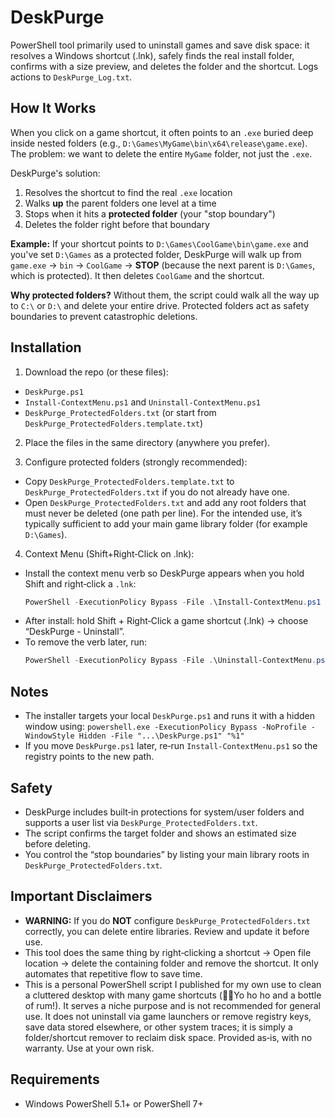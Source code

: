 ﻿# DeskPurge

PowerShell tool primarily used to uninstall games and save disk space: it resolves a Windows shortcut (.lnk), safely finds the real install folder, confirms with a size preview, and deletes the folder and the shortcut. Logs actions to `DeskPurge_Log.txt`.

## How It Works

When you click on a game shortcut, it often points to an `.exe` buried deep inside nested folders (e.g., `D:\Games\MyGame\bin\x64\release\game.exe`). The problem: we want to delete the entire `MyGame` folder, not just the `.exe`.

DeskPurge's solution:
1. Resolves the shortcut to find the real `.exe` location
2. Walks **up** the parent folders one level at a time
3. Stops when it hits a **protected folder** (your "stop boundary")
4. Deletes the folder right before that boundary

**Example:** If your shortcut points to `D:\Games\CoolGame\bin\game.exe` and you've set `D:\Games` as a protected folder, DeskPurge will walk up from `game.exe` → `bin` → `CoolGame` → **STOP** (because the next parent is `D:\Games`, which is protected). It then deletes `CoolGame` and the shortcut.

**Why protected folders?** Without them, the script could walk all the way up to `C:\` or `D:\` and delete your entire drive. Protected folders act as safety boundaries to prevent catastrophic deletions.

## Installation

1) Download the repo (or these files):
- `DeskPurge.ps1`
- `Install-ContextMenu.ps1` and `Uninstall-ContextMenu.ps1`
- `DeskPurge_ProtectedFolders.txt` (or start from `DeskPurge_ProtectedFolders.template.txt`)

2) Place the files in the same directory (anywhere you prefer).

3) Configure protected folders (strongly recommended):
- Copy `DeskPurge_ProtectedFolders.template.txt` to `DeskPurge_ProtectedFolders.txt` if you do not already have one.
- Open `DeskPurge_ProtectedFolders.txt` and add any root folders that must never be deleted (one path per line). For the intended use, it’s typically sufficient to add your main game library folder (for example `D:\Games`).

4) Context Menu (Shift+Right‑Click on .lnk):
- Install the context menu verb so DeskPurge appears when you hold Shift and right‑click a `.lnk`:
  ```powershell
  PowerShell -ExecutionPolicy Bypass -File .\Install-ContextMenu.ps1
  ```
- After install: hold Shift + Right‑Click a game shortcut (.lnk) → choose “DeskPurge - Uninstall”.
- To remove the verb later, run:
  ```powershell
  PowerShell -ExecutionPolicy Bypass -File .\Uninstall-ContextMenu.ps1
  ```

## Notes
- The installer targets your local `DeskPurge.ps1` and runs it with a hidden window using:
  `powershell.exe -ExecutionPolicy Bypass -NoProfile -WindowStyle Hidden -File "...\DeskPurge.ps1" "%1"`
- If you move `DeskPurge.ps1` later, re‑run `Install-ContextMenu.ps1` so the registry points to the new path.

## Safety

- DeskPurge includes built‑in protections for system/user folders and supports a user list via `DeskPurge_ProtectedFolders.txt`.
- The script confirms the target folder and shows an estimated size before deleting.
- You control the “stop boundaries” by listing your main library roots in `DeskPurge_ProtectedFolders.txt`.

## Important Disclaimers

- **WARNING:** If you do **NOT** configure `DeskPurge_ProtectedFolders.txt` correctly, you can delete entire libraries. Review and update it before use.
- This tool does the same thing by right‑clicking a shortcut → Open file location → delete the containing folder and remove the shortcut. It only automates that repetitive flow to save time.
- This is a personal PowerShell script I published for my own use to clean a cluttered desktop with many game shortcuts (🏴‍☠️Yo ho ho and a bottle of rum!). It serves a niche purpose and is not recommended for general use. It does not uninstall via game launchers or remove registry keys, save data stored elsewhere, or other system traces; it is simply a folder/shortcut remover to reclaim disk space. Provided as‑is, with no warranty. Use at your own risk.

## Requirements

- Windows PowerShell 5.1+ or PowerShell 7+
